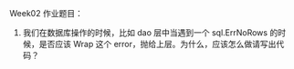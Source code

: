 Week02 作业题目：

1. 我们在数据库操作的时候，比如 dao 层中当遇到一个 sql.ErrNoRows 的时候，是否应该 Wrap 这个 error，抛给上层。为什么，应该怎么做请写出代码？